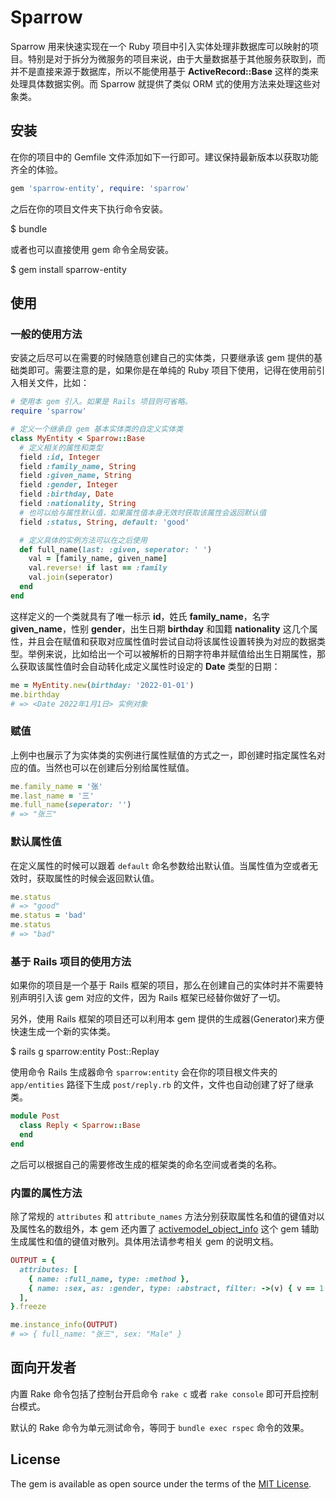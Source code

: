 # Sparrow

Sparrow 用来快速实现在一个 Ruby 项目中引入实体处理非数据库可以映射的项目。特别是对于拆分为微服务的项目来说，由于大量数据基于其他服务获取到，而并不是直接来源于数据库，所以不能使用基于 **ActiveRecord::Base** 这样的类来处理具体数据实例。而 Sparrow 就提供了类似 ORM 式的使用方法来处理这些对象类。

## 安装

在你的项目中的 Gemfile 文件添加如下一行即可。建议保持最新版本以获取功能齐全的体验。

```ruby
gem 'sparrow-entity', require: 'sparrow'
```

之后在你的项目文件夹下执行命令安装。

  $ bundle

或者也可以直接使用 gem 命令全局安装。

  $ gem install sparrow-entity

## 使用

### 一般的使用方法

安装之后尽可以在需要的时候随意创建自己的实体类，只要继承该 gem 提供的基础类即可。需要注意的是，如果你是在单纯的 Ruby 项目下使用，记得在使用前引入相关文件，比如：

```ruby
# 使用本 gem 引入。如果是 Rails 项目则可省略。
require 'sparrow'

# 定义一个继承自 gem 基本实体类的自定义实体类
class MyEntity < Sparrow::Base
  # 定义相关的属性和类型
  field :id, Integer
  field :family_name, String
  field :given_name, String
  field :gender, Integer
  field :birthday, Date
  field :nationality, String
  # 也可以给与属性默认值，如果属性值本身无效时获取该属性会返回默认值
  field :status, String, default: 'good'

  # 定义具体的实例方法可以在之后使用
  def full_name(last: :given, seperator: ' ')
    val = [family_name, given_name]
    val.reverse! if last == :family
    val.join(seperator)
  end
end
```

这样定义的一个类就具有了唯一标示 **id**，姓氏 **family_name**，名字 **given_name**，性别 **gender**，出生日期 **birthday** 和国籍 **nationality** 这几个属性，并且会在赋值和获取对应属性值时尝试自动将该属性设置转换为对应的数据类型。举例来说，比如给出一个可以被解析的日期字符串并赋值给出生日期属性，那么获取该属性值时会自动转化成定义属性时设定的 **Date** 类型的日期：

```ruby
me = MyEntity.new(birthday: '2022-01-01')
me.birthday
# => <Date 2022年1月1日> 实例对象
```

### 赋值

上例中也展示了为实体类的实例进行属性赋值的方式之一，即创建时指定属性名对应的值。当然也可以在创建后分别给属性赋值。

```ruby
me.family_name = '张'
me.last_name = '三'
me.full_name(seperator: '')
# => "张三" 
```

### 默认属性值

在定义属性的时候可以跟着 `default` 命名参数给出默认值。当属性值为空或者无效时，获取属性的时候会返回默认值。

```ruby
me.status
# => "good"
me.status = 'bad'
me.status
# => "bad"
```

### 基于 Rails 项目的使用方法

如果你的项目是一个基于 Rails 框架的项目，那么在创建自己的实体时并不需要特别声明引入该 gem 对应的文件，因为 Rails 框架已经替你做好了一切。

另外，使用 Rails 框架的项目还可以利用本 gem 提供的生成器(Generator)来方便快速生成一个新的实体类。

  $ rails g sparrow:entity Post::Replay

使用命令 Rails 生成器命令 `sparrow:entity` 会在你的项目根文件夹的 `app/entities` 路径下生成 `post/reply.rb` 的文件，文件也自动创建了好了继承类。

```ruby
module Post
  class Reply < Sparrow::Base
  end
end
```

之后可以根据自己的需要修改生成的框架类的命名空间或者类的名称。

### 内置的属性方法

除了常规的 `attributes` 和 `attribute_names` 方法分别获取属性名和值的键值对以及属性名的数组外，本 gem 还内置了 [activemodel_object_info](https://rubygems.org/gems/activemodel_object_info) 这个 gem 辅助生成属性和值的键值对散列。具体用法请参考相关 gem 的说明文档。

```ruby
OUTPUT = { 
  attributes: [
    { name: :full_name, type: :method },
    { name: :sex, as: :gender, type: :abstract, filter: ->(v) { v == 1 ? 'Male' : 'Female' } },
  ],
}.freeze

me.instance_info(OUTPUT)
# => { full_name: "张三", sex: "Male" }
```

## 面向开发者

内置 Rake 命令包括了控制台开启命令 `rake c` 或者 `rake console` 即可开启控制台模式。

默认的 Rake 命令为单元测试命令，等同于 `bundle exec rspec` 命令的效果。

## License

The gem is available as open source under the terms of the [MIT License](https://opensource.org/licenses/MIT).
